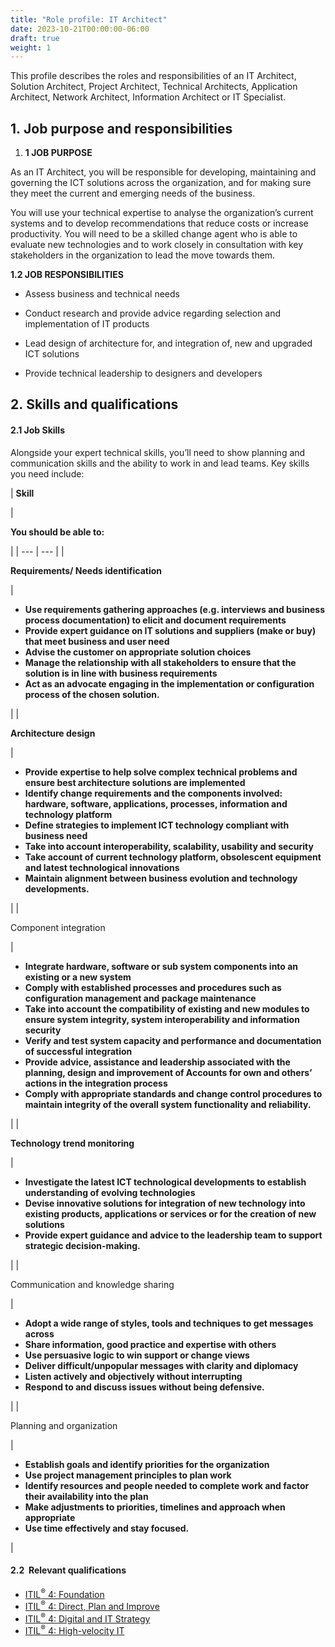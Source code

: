```yaml
---
title: "Role profile: IT Architect"
date: 2023-10-21T00:00:00-06:00
draft: true
weight: 1
---
```


This profile describes the roles and responsibilities of an IT Architect, Solution Architect, Project Architect, Technical Architects, Application Architect, Network Architect, Information Architect or IT Specialist.

## 1. Job purpose and responsibilities

1.  **1 JOB PURPOSE**

As an IT Architect, you will be responsible for developing, maintaining and governing the ICT solutions across the organization, and for making sure they meet the current and emerging needs of the business.

You will use your technical expertise to analyse the organization’s current systems and to develop recommendations that reduce costs or increase productivity. You will need to be a skilled change agent who is able to evaluate new technologies and to work closely in consultation with key stakeholders in the organization to lead the move towards them.

**1.2 JOB RESPONSIBILITIES**

*   Assess business and technical needs

*   Conduct research and provide advice regarding selection and implementation of IT products
*   Lead design of architecture for, and integration of, new and upgraded ICT solutions
*   Provide technical leadership to designers and developers

## 2. Skills and qualifications

#### 2.1 Job Skills

Alongside your expert technical skills, you’ll need to show planning and communication skills and the ability to work in and lead teams. Key skills you need include:

| 
**Skill**

 | 

**You should be able to:**

 |
| --- | --- |
| 

**Requirements/ Needs identification**

 | 

*   **Use requirements gathering approaches (e.g. interviews and business process documentation) to elicit and document requirements**
*   **Provide expert guidance on IT solutions and suppliers (make or buy) that meet business and user need**
*   **Advise the customer on appropriate solution choices**
*   **Manage the relationship with all stakeholders to ensure that the solution is in line with business requirements**
*   **Act as an advocate engaging in the implementation or configuration process of the chosen solution.**

 |
| 

**Architecture design**

 | 

*   **Provide expertise to help solve complex technical problems and ensure best architecture solutions are implemented**
*   **Identify change requirements and the components involved: hardware, software, applications, processes, information and technology platform**
*   **Define strategies to implement ICT technology compliant with business need**
*   **Take into account interoperability, scalability, usability and security**
*   **Take account of current technology platform, obsolescent equipment and latest technological innovations**
*   **Maintain alignment between business evolution and technology developments.**

 |
| 

Component integration

 | 

*   **Integrate hardware, software or sub system components into an existing or a new system**
*   **Comply with established processes and procedures such as configuration management and package maintenance**
*   **Take into account the compatibility of existing and new modules to ensure system integrity, system interoperability and information security**
*   **Verify and test system capacity and performance and documentation of successful integration**
*   **Provide advice, assistance and leadership associated with the planning, design and improvement of Accounts for own and others’ actions in the integration process**
*   **Comply with appropriate standards and change control procedures to maintain integrity of the overall system functionality and reliability.**

 |
| 

**Technology trend monitoring**

 | 

*   **Investigate the latest ICT technological developments to establish understanding of evolving technologies**
*   **Devise innovative solutions for integration of new technology into existing products, applications or services or for the creation of new solutions**
*   **Provide expert guidance and advice to the leadership team to support strategic decision-making.**

 |
| 

Communication and knowledge sharing

 | 

*   **Adopt a wide range of styles, tools and techniques to get messages across**
*   **Share information, good practice and expertise with others**
*   **Use persuasive logic to win support or change views**
*   **Deliver difficult/unpopular messages with clarity and diplomacy**
*   **Listen actively and objectively without interrupting**
*   **Respond to and discuss issues without being defensive.**

 |
| 

Planning and organization

 | 

*   **Establish goals and identify priorities for the organization**
*   **Use project management principles to plan work**
*   **Identify resources and people needed to complete work and factor their availability into the plan**
*   **Make adjustments to priorities, timelines and approach when appropriate**
*   **Use time effectively and stay focused.**

 |

#### 2.2  Relevant qualifications

*   [ITIL<sup>®</sup> 4: Foundation](https://www.axelos.com/certifications/itil-service-management/itil-4-foundation)
*   [ITIL<sup>®</sup> 4: Direct, Plan and Improve](https://www.axelos.com/certifications/itil-service-management/managing-professional/direct-plan-and-improve)
*   [ITIL<sup>®</sup> 4: Digital and IT Strategy](https://www.axelos.com/certifications/itil-service-management/strategic-leader/digital-and-it-strategy)
*   [ITIL<sup>®</sup> 4: High-velocity IT](https://www.axelos.com/certifications/itil-service-management/managing-professional/high-velocity-it)
